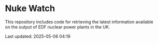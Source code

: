 # Nuke Watch

This repository includes code for retrieving the latest information available on the output of EDF nuclear power plants in the UK.

Last updated: 2025-05-06 04:19